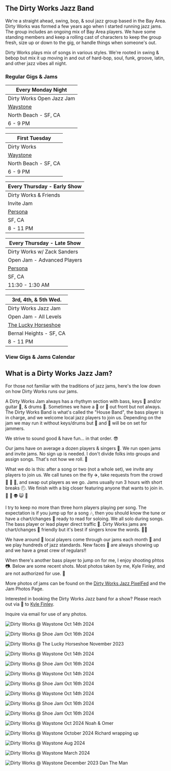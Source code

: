 <div class="container text-center">
  <h2>The Dirty Works Jazz Band</h2>
</div>

  <!-- <div class="container"> -->
 
<div class="text-center">

  <p>
  We're a straight ahead, swing, bop, & soul jazz group based in the Bay Area. Dirty Works was formed a few years ago when I started running jazz jams. The group includes an ongoing mix of Bay Area players. We have some standing members and keep a rolling cast of characters to keep the group fresh, size up or down to the gig, or handle things when someone's out.
  </p>
  <p>
  Dirty Works plays mix of songs in various styles. We're rooted in swing & bebop but mix it up moving in and out of hard-bop, soul, funk, groove, latin, and other jazz vibes all night.
  </p>

  <h3>Regular Gigs & Jams</h3>

  | Every Monday Night
  |-
  | Dirty Works Open Jazz Jam
  | <a href="https://www.waystonesf.com" target="new">Waystone</a>
  | North Beach - SF, CA
  | 6 - 9 PM

  | First Tuesday
  |-
  | Dirty Works
  | <a href="https://www.waystonesf.com" target="new">Waystone</a>
  | North Beach - SF, CA
  | 6 - 9 PM

  | Every Thursday - Early Show
  |-
  | Dirty Works & Friends
  | Invite Jam
  | <a href="https://www.persona-sf.com" target="new">Persona</a>
  | SF, CA
  | 8 - 11 PM

  | Every Thursday - Late Show
  |-
  | Dirty Works w/ Zack Sanders
  | Open Jam - Advanced Players
  | <a href="https://www.persona-sf.com" target="new">Persona</a>
  | SF, CA
  | 11:30 - 1:30 AM

  | 3rd, 4th, & 5th Wed.
  |-
  | Dirty Works Jazz Jam
  | Open Jam - All Levels
  | <a href="https://www.theluckyhorseshoebar.com/" target="Shoe">The Lucky Horseshoe</a>
  | Bernal Heights - SF, CA
  | 8 - 11 PM

</div>

<div class="container text-center">
  <p>
    <h3>
      <router-link to="/music#calendar">View Gigs & Jams Calendar</router-link>
    </h3>
  </p>
  <h2>What is a Dirty Works Jazz Jam?</h2>
</div>

For those not familiar with the traditions of jazz jams, here's the low down on how Dirty Works runs our jams. 

A Dirty Works Jam always has a rhythym section with bass, keys :musical_keyboard: and/or guitar :guitar:, & drums :drum:. Sometimes we have a :trumpet: or :saxophone: out front but not always. The Dirty Works Band is what's called the "House Band", the bass player is in charge, and we welcome local jazz players to join us. Depending on the jam we may run it without keys/drums but :drum: and :musical_keyboard: will be on set for jammers.

We strive to sound good & have fun... in that order. :sunglasses:

Our jams have on average a dozen players & singers :microphone:. We run open jams and invite jams. No sign up is needed. I don't divide folks into groups and assign songs. That's not how we roll. :sushi:

What we do is this: after a song or two (not a whole set), we invite any players to join us. We call tunes on the fly :airplane:, take requests from the crowd :couple: :dancers: :man_dancing:, and swap out players as we go. Jams usually run 3 hours with short breaks :clock9:. We finish with a big closer featuring anyone that wants to join in. :partying_face: :ghost: :alien: :smiley_cat: :beers:

I try to keep no more than three horn players playing per song. The expectation is if you jump up for a song :notes:, then you should know the tune or have a chart/changes :musical_score: ready to read for soloing. We all solo during songs. The bass player or lead player direct traffic :vertical_traffic_light:. Dirty Works jams are chart/changes :musical_note: friendly but it's best if singers know the words. :singer:

We have around :100: local players come through our jams each month :calendar: and we play hundreds of jazz standards. New faces :zany_face: are always showing up and we have a great crew of regulars!!

When there's another bass player to jump on for me, I enjoy shooting phtos :camera:. Below are some recent shots. Most photos taken by me, Kyle Finley, and are not authorized for use. :crystal_ball:

More photos of jams can be found on the <a href="https://pixelfed.social/i/web/profile/791341701221125553" target="pixelfed">Dirty Works Jazz PixelFed</a> and the <router-link to="/photos/jazz-jams">Jam Photos Page</router-link>.

Interested in booking the Dirty Works Jazz band for a show? Please reach out via :email: to <a href="mailto:Kyle@KyleFinley.net">Kyle Finley</a>. 

Inquire via email for use of any photos.

<div class="container text-center">

  ![Dirty Works @ Waystone Oct 14th 2024](../../../../media/images/articles/dirty-works/2024.10.14_01-Waystone.jpg)

  ![Dirty Works @ Shoe Jam Oct 16th 2024](../../../../media/images/articles/dirty-works/2024.10.16_11-Shoe_Jam.jpg)

  ![Dirty Works @ The Lucky Horseshoe November 2023](../../../../media/images/articles/dirty-works/2023.11.16_01-Shoe_Jam.jpg)

  ![Dirty Works @ Waystone Oct 14th 2024](../../../../media/images/articles/dirty-works/2024.10.14_04-Waystone.jpg)

  ![Dirty Works @ Shoe Jam Oct 16th 2024](../../../../media/images/articles/dirty-works/2024.10.16_01-Shoe_Jam.jpg)

  ![Dirty Works @ Waystone Oct 14th 2024](../../../../media/images/articles/dirty-works/2024.10.14_02-Waystone.jpg)

  ![Dirty Works @ Shoe Jam Oct 16th 2024](../../../../media/images/articles/dirty-works/2024.10.16_04-Shoe_Jam.jpg)

  ![Dirty Works @ Waystone Oct 14th 2024](../../../../media/images/articles/dirty-works/2024.10.14_03-Waystone.jpg)

  ![Dirty Works @ Shoe Jam Oct 16th 2024](../../../../media/images/articles/dirty-works/2024.10.16_07-Shoe_Jam.jpg)

  ![Dirty Works @ Shoe Jam Oct 16th 2024](../../../../media/images/articles/dirty-works/2024.10.16_10-Shoe_Jam.jpg)

  ![Dirty Works @ Waystone Oct 2024 Noah & Omer](../../../../media/images/articles/dirty-works/2024.10.06_03-Persona.jpg)

  ![Dirty Works @ Waystone October 2024 Richard wrapping up](../../../../media/images/articles/dirty-works/2024.10.06_02-Persona.jpg)

  ![Dirty Works @ Waystone Aug 2024](../../../../media/images/articles/dirty-works/2024.08.29_01-Persona.jpg)

  ![Dirty Works @ Waystone March 2024](../../../../media/images/articles/dirty-works/2024.03-Waystone.jpg)

  ![Dirty Works @ Waystone December 2023 Dan The Man](../../../../media/images/articles/dirty-works/2023.12.18_02-Waystone.jpg)

</div>

<!-- <div class="container text-center">
  <h2>Recordings</h2>
  <p>Here are a few live recordings of the Dirty Works Jazz Band.</p>
  <p>Not professional recordings. Made with an iPhone sitting somewhere nearby.</p>

  <media-player :tracks="this.$parent.dw_tracks"></media-player>
</div> -->
